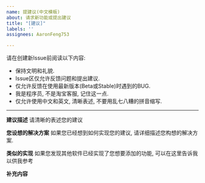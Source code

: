 ```yaml
---
name: 提建议(中文模板)
about: 请求新功能或提出建议
title: "[建议]"
labels: ''
assignees: AaronFeng753

---
```


请在创建新Issue前阅读以下内容:
- 保持文明和礼貌.
- Issue区仅允许反馈问题和提出建议.
- 仅允许反馈在使用最新版本(Beta或Stable)时遇到的BUG.
- 我是程序员, 不是淘宝客服, 记住这一点.
- 仅允许使用中文和英文, 清晰表述, 不要用乱七八糟的拼音缩写.

---

**建议描述**
请清晰的表述您的建议

**您设想的解决方案**
如果您已经想到如何实现您的建议, 请详细描述您构想的解决方案.

**类似的实现**
如果您发现其他软件已经实现了您想要添加的功能, 可以在这里告诉我以供我参考

**补充内容**
